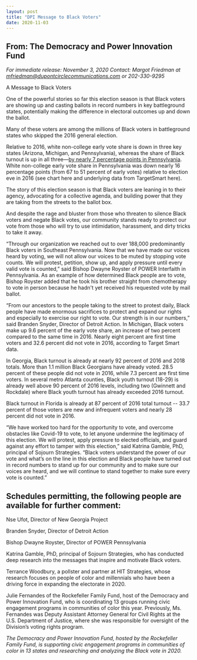 ```yaml
---
layout: post
title: "DPI Message to Black Voters"
date: 2020-11-03
---
```

## From: The Democracy and Power Innovation Fund
*For immediate release: November 3, 2020*
*Contact: Margot Friedman  at mfriedman@dupontcirclecommunications.com or 202-330-9295*

A Message to Black Voters

One of the powerful stories so far this election season is that Black voters are showing up and casting ballots in record numbers in key battleground states, potentially making the difference in electoral outcomes up and down the ballot.  

Many of these voters are among the millions of Black voters in battleground states who skipped the 2016 general election.  

Relative to 2016, white non-college early vote share is down in three key states (Arizona, Michigan, and Pennsylvania), whereas the share of Black turnout is up in all three—<a href="https://drive.google.com/file/d/1uUElOTH2XnMwHpY1VyXVCxggZwLlZLsW/view">by nearly 7 percentage points in Pennsylvania</a>. White non-college early vote share in Pennsylvania was down nearly 16 percentage points (from 67 to 51 percent of early votes) relative to election eve in 2016 (see chart here and underlying data from TargetSmart here).

The story of this election season is that Black voters are leaning in to their agency, advocating for a collective agenda, and building power that they are taking from the streets to the ballot box.  

And despite the rage and bluster from those who threaten to silence Black voters and negate Black votes, our community stands ready to protect our vote from those who will try to use intimidation, harassment, and dirty tricks to take it away.  

“Through our organization we reached out to over 188,000 predominantly Black voters in Southeast Pennsylvania. Now that we have made our voices heard by voting, we will not allow our voices to be muted by stopping vote counts. We will protest, petition, show up, and apply pressure until every valid vote is counted,” said Bishop Dwayne Royster of POWER Interfaith in Pennsylvania. As an example of how determined Black people are to vote, Bishop Royster added that he took his brother straight from chemotherapy to vote in person because he hadn't yet received his requested vote by mail ballot.

“From our ancestors to the people taking to the street to protest daily, Black people have made enormous sacrifices to protect and expand our rights and especially to exercise our right to vote. Our strength is in our numbers,” said Branden Snyder, Director of Detroit Action. In Michigan, Black voters make up 9.6 percent of the early vote share, an increase of two percent compared to the same time in 2016. Nearly eight percent are first time voters and 32.6 percent did not vote in 2016, according to Target Smart data. 

In Georgia, Black turnout is already at nearly 92 percent of 2016 and 2018 totals.  More than 1.1 million Black Georgians have already voted. 28.5 percent of these people did not vote in 2016, while 7.3 percent are first time voters. In several metro Atlanta counties, Black youth turnout (18-29) is already well above 90 percent of 2016 levels, including two (Gwinnett and Rockdale) where Black youth turnout has already exceeded 2016 turnout.

Black turnout in Florida is already at 87 percent of 2016 total turnout -- 33.7 percent of those voters are new and infrequent voters and nearly 28 percent did not vote in 2016. 

“We have worked too hard for the opportunity to vote, and overcome obstacles like Covid-19 to vote, to let anyone undermine the legitimacy of this election. We will protest, apply pressure to elected officials, and guard against any effort to tamper with this election,” said Katrina Gamble, PhD, principal of Sojourn Strategies. “Black voters understand the power of our vote and what’s on the line in this election and Black people have turned out in record numbers to stand up for our community and to make sure our voices are heard, and we will continue to stand together to make sure every vote is counted.” 

## Schedules permitting, the following people are available for further comment:

Nse Ufot, Director of New Georgia Project

Branden Snyder, Director of Detroit Action

Bishop Dwayne Royster, Director of POWER Pennsylvania

Katrina Gamble, PhD, principal of Sojourn Strategies, who has conducted deep research into the messages that inspire and motivate Black voters. 

Terrance Woodbury, a pollster and partner at HIT Strategies, whose research focuses on people of color and millennials who have been a driving force in expanding the electorate in 2020.

Julie Fernandes of the Rockefeller Family Fund, host of the Democracy and Power Innovation Fund, who is coordinating 13 groups running civic engagement programs in communities of color this year. Previously, Ms. Fernandes was Deputy Assistant Attorney General for Civil Rights at the U.S. Department of Justice, where she was responsible for oversight of the Division’s voting rights program.

_The Democracy and Power Innovation Fund, hosted by the Rockefeller Family Fund, is supporting civic engagement programs in communities of color in 13 states and researching and analyzing the Black vote in 2020._





